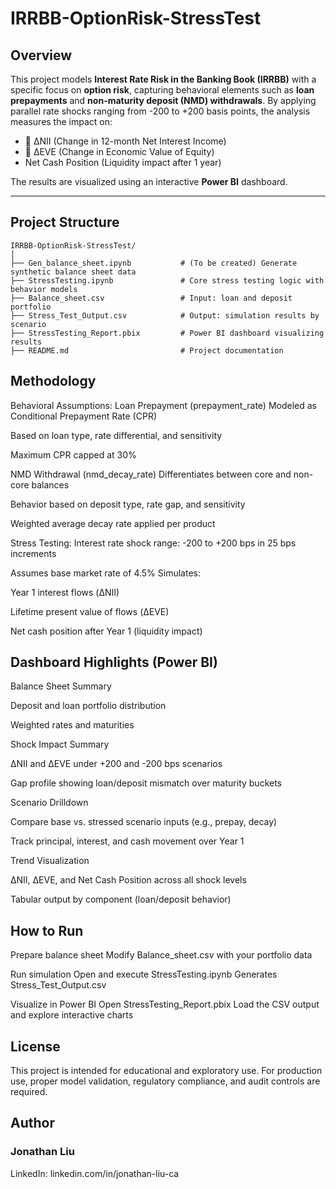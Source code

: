 # IRRBB-OptionRisk-StressTest

## Overview

This project models **Interest Rate Risk in the Banking Book (IRRBB)** with a specific focus on **option risk**, capturing behavioral elements such as **loan prepayments** and **non-maturity deposit (NMD) withdrawals**. By applying parallel rate shocks ranging from -200 to +200 basis points, the analysis measures the impact on:

- 🔺 ΔNII (Change in 12-month Net Interest Income)
- 🔺 ΔEVE (Change in Economic Value of Equity)
-  Net Cash Position (Liquidity impact after 1 year)

The results are visualized using an interactive **Power BI** dashboard.

---

## Project Structure

```text
IRRBB-OptionRisk-StressTest/
│
├── Gen_balance_sheet.ipynb           # (To be created) Generate synthetic balance sheet data
├── StressTesting.ipynb               # Core stress testing logic with behavior models
├── Balance_sheet.csv                 # Input: loan and deposit portfolio
├── Stress_Test_Output.csv            # Output: simulation results by scenario
├── StressTesting_Report.pbix         # Power BI dashboard visualizing results
├── README.md                         # Project documentation
```

## Methodology

Behavioral Assumptions:
Loan Prepayment (prepayment_rate)
Modeled as Conditional Prepayment Rate (CPR)

Based on loan type, rate differential, and sensitivity

Maximum CPR capped at 30%

NMD Withdrawal (nmd_decay_rate)
Differentiates between core and non-core balances

Behavior based on deposit type, rate gap, and sensitivity

Weighted average decay rate applied per product

Stress Testing:
Interest rate shock range: -200 to +200 bps in 25 bps increments

Assumes base market rate of 4.5%
Simulates:

Year 1 interest flows (ΔNII)

Lifetime present value of flows (ΔEVE)

Net cash position after Year 1 (liquidity impact)


## Dashboard Highlights (Power BI)
Balance Sheet Summary

Deposit and loan portfolio distribution

Weighted rates and maturities

Shock Impact Summary

ΔNII and ΔEVE under +200 and -200 bps scenarios

Gap profile showing loan/deposit mismatch over maturity buckets

Scenario Drilldown

Compare base vs. stressed scenario inputs (e.g., prepay, decay)

Track principal, interest, and cash movement over Year 1

Trend Visualization

ΔNII, ΔEVE, and Net Cash Position across all shock levels

Tabular output by component (loan/deposit behavior)

## How to Run
Prepare balance sheet
Modify Balance_sheet.csv with your portfolio data

Run simulation
Open and execute StressTesting.ipynb
Generates Stress_Test_Output.csv

Visualize in Power BI
Open StressTesting_Report.pbix
Load the CSV output and explore interactive charts

## License
This project is intended for educational and exploratory use. For production use, proper model validation, regulatory compliance, and audit controls are required.

## Author
### Jonathan Liu
LinkedIn: linkedin.com/in/jonathan-liu-ca

